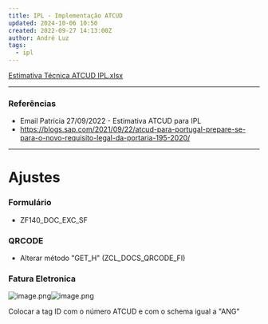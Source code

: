 ```yaml
---
title: IPL - Implementação ATCUD
updated: 2024-10-06 10:50
created: 2022-09-27 14:13:00Z
author: André Luz
tags:
  - ipl
---
```


[Estimativa Técnica ATCUD IPL.xlsx](Estimativa_T_cnica_ATCUD_IPL.xls)

* * *

### Referências

- Email Patricia 27/09/2022 - Estimativa ATCUD para IPL
- https://blogs.sap.com/2021/09/22/atcud-para-portugal-prepare-se-para-o-novo-requisito-legal-da-portaria-195-2020/

* * *

# **Ajustes**

### Formulário

- ZF140_DOC_EXC_SF

### QRCODE

- Alterar método "GET_H" (ZCL_DOCS_QRCODE_FI)

### Fatura Eletronica

![image.png](image-89.png)![image.png](image-88.png)

Colocar a tag ID com o número ATCUD e com o schema igual a "ANG"